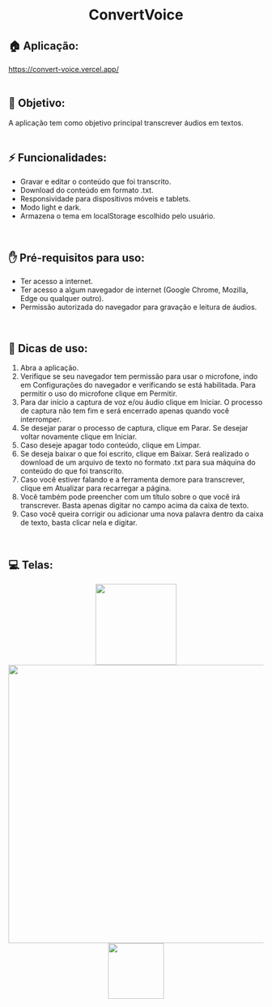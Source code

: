 <h1 align="center">
  ConvertVoice
</h1>

## 🏠 Aplicação:
https://convert-voice.vercel.app/
<br><br>

## 🎯 Objetivo:
<span>A aplicação tem como objetivo principal transcrever áudios em textos.</span>
<br><br>

## ⚡ Funcionalidades:
  <ul>
    <li>Gravar e editar o conteúdo que foi transcrito.</li>  
    <li>Download do conteúdo em formato .txt.</li>
    <li>Responsividade para dispositivos móveis e tablets.</li>
    <li>Modo light e dark.</li>
    <li>Armazena o tema em localStorage escolhido pelo usuário.</li>
  </ul>
  <br>

## ✋ Pré-requisitos para uso:
  <ul>
    <li>Ter acesso a internet.</li>
    <li>Ter acesso a algum navegador de internet (Google Chrome, Mozilla, Edge ou qualquer outro).</li>
    <li>Permissão autorizada do navegador para gravação e leitura de áudios.</li>
  </ul>
  <br>

## 📙 Dicas de uso:
  <ol>
      <li>
            Abra a aplicação.
      </li>
      <li>
            Verifique se seu navegador tem permissão para usar o microfone, indo em Configurações do navegador e verificando se está habilitada. Para permitir o uso do microfone clique em Permitir.
      </li>
      <li>
            Para dar início a captura de voz e/ou áudio clique em Iniciar. O processo de captura não tem fim e será encerrado apenas quando você interromper.
      </li>
      <li>
            Se desejar parar o processo de captura, clique em Parar. Se desejar voltar novamente clique em Iniciar.
      </li>
      <li>
            Caso deseje apagar todo conteúdo, clique em Limpar.
      </li>
      <li>
            Se deseja baixar o que foi escrito, clique em Baixar. Será realizado o download de um arquivo de texto no formato .txt para sua máquina do conteúdo do que foi transcrito.     
      </li>
      <li>
            Caso você estiver falando e a ferramenta demore para transcrever, clique em Atualizar para recarregar a página.
      </li>
      <li>
          Você também pode preencher com um título sobre o que você irá transcrever. Basta apenas digitar no campo acima da caixa de texto.
      </li>
      <li>
          Caso você queira corrigir ou adicionar uma nova palavra dentro da caixa de texto, basta clicar nela e digitar.
      </li>
  </ol>
  <br>

## 💻 Telas:
<div align="center">
  <img src="https://github.com/tiagorodri-dev/ConvertVoice/assets/68871083/1e5326d5-446b-4731-bfeb-bf53764d9005" width="160">
  <img src="https://github.com/tiagorodri-dev/ConvertVoice/assets/68871083/9642bbba-c73d-4177-b74c-ea262c21d787" width="550">
  <img src="https://github.com/tiagorodri-dev/ConvertVoice/assets/68871083/cca185e9-3cbe-4cfa-b48b-5c2298f1baa8" width="110">
</div>

